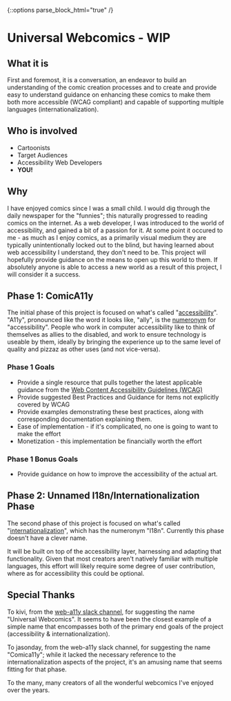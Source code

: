 {::options parse_block_html="true" /}
<main>

  # Universal Webcomics - WIP

  <article>
  
  ## What it is
  First and foremost, it is a conversation, an endeavor to build an understanding of the comic creation processes and to create and provide easy to understand guidance on enhancing these comics to make them both more accessible (WCAG compliant) and capable of supporting multiple languages (internationalization).
  
  </article>

  ## Who is involved
  * Cartoonists
  * Target Audiences
  * Accessibility Web Developers
  * **YOU!**

  ## Why
  I have enjoyed comics since I was a small child. I would dig through the daily newspaper for the "funnies"; this naturally progressed to reading comics on the internet. As a web developer, I was introduced to the world of accessibility, and gained a bit of a passion for it. At some point it occured to me - as much as I enjoy comics, as a primarily visual medium they are typically unintentionally locked out to the blind, but having learned about web accessibility I understand, they don't need to be. This project will hopefully provide guidance on the means to open up this world to them. If absolutely anyone is able to access a new world as a result of this project, I will consider it a success.

  ## Phase 1: ComicA11y
  The initial phase of this project is focused on what's called "[accessibility](https://en.wikipedia.org/wiki/Computer_accessibility)". "A11y", pronounced like the word it looks like, "ally", is the [numeronym](https://en.wikipedia.org/wiki/Numeronym) for "accessibility". People who work in computer accessibility like to think of themselves as allies to the disabled, and work to ensure technology is useable by them, ideally by bringing the experience up to the same level of quality and pizzaz as other uses (and not vice-versa).
  ### Phase 1 Goals
  * Provide a single resource that pulls together the latest applicable guidance from the [Web Content Accessibility Guidelines (WCAG)](https://www.w3.org/WAI/standards-guidelines/wcag/)
  * Provide suggested Best Practices and Guidance for items not explicitly covered by WCAG
  * Provide examples demonstrating these best practices, along with corresponding documentation explaining them.
  * Ease of implementation - if it's complicated, no one is going to want to make the effort
  * Monetization - this implementation be financially worth the effort

  ### Phase 1 Bonus Goals
  * Provide guidance on how to improve the accessibility of the actual art.

  ## Phase 2: Unnamed I18n/Internationalization Phase
  The second phase of this project is focused on what's called "[internationalization](https://en.wikipedia.org/wiki/Internationalization_and_localization)", which has the numeronym "I18n". Currently this phase doesn't have a clever name.

  It will be built on top of the accessibility layer, harnessing and adapting that functionality. Given that most creators aren't natively familiar with multiple languages, this effort will likely require some degree of user contribution, where as for accessibility this could be optional.

  ## Special Thanks
  To kivi, from the [web-a11y slack channel](https://web-a11y.herokuapp.com/), for suggesting the name "Universal Webcomics". It seems to have been the closest example of a simple name that encompasses both of the primary end goals of the project (accessibility & internationalization). 

  To jasonday, from the web-a11y slack channel, for suggesting the name "Comica11y"; while it lacked the necessary reference to the internationalization aspects of the project, it's an amusing name that seems fitting for that phase.

  To the many, many creators of all the wonderful webcomics I've enjoyed over the years.

</main>
